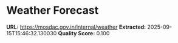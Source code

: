 # Weather Forecast

**URL:** https://mosdac.gov.in/internal/weather
**Extracted:** 2025-09-15T15:46:32.130030
**Quality Score:** 0.100



